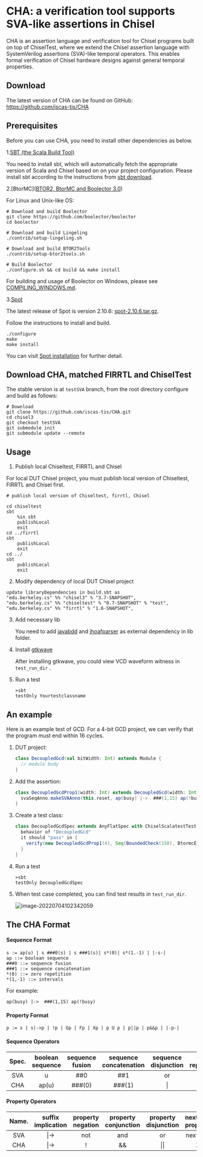 # CHA: a verification tool supports SVA-like assertions in Chisel

CHA is an assertion language and verification tool for Chisel programs built on top of ChiselTest, where we extend the Chisel assertion language with SystemVerilog assertions (SVA)-like temporal operators. This enables formal verification of Chisel hardware designs against general temporal properties.

## Download

 The latest version of CHA can be found on GitHub: https://github.com/iscas-tis/CHA

## Prerequisites

Before you can use CHA, you need to install other dependencies as below.

1.[SBT (the Scala Build Tool)](http://www.scala-sbt.org)

You need to install sbt, which will automatically fetch the appropriate version of Scala and Chisel based on on your project configuration. Please install sbt according to the instructions from [sbt download](https://www.scala-sbt.org/download.html).

2.[BtorMC]([BTOR2, BtorMC and Boolector 3.0](https://link.springer.com/chapter/10.1007/978-3-319-96145-3_32))

For Linux and Unix-like OS:

```
# Download and build Boolector
git clone https://github.com/boolector/boolector
cd boolector

# Download and build Lingeling
./contrib/setup-lingeling.sh

# Download and build BTOR2Tools
./contrib/setup-btor2tools.sh

# Build Boolector
./configure.sh && cd build && make install
```

For building and usage of Boolector on Windows, please see [COMPILING_WINDOWS.md](https://github.com/Boolector/boolector/blob/master/COMPILING_WINDOWS.md).

3.[Spot](https://spot.lrde.epita.fr/)

The latest release of Spot is version 2.10.6:  [spot-2.10.6.tar.gz](http://www.lrde.epita.fr/dload/spot/spot-2.10.6.tar.gz).

Follow the instructions to install and build.

```
./configure
make
make install
```

You can visit [Spot installation](https://spot.lrde.epita.fr/install.html) for further detail.

## Download CHA, matched FIRRTL and ChiselTest

The stable version is at `testSVA` branch, from the root directory configure and build as follows:

```
# Download
git clone https://github.com/iscas-tis/CHA.git
cd chisel3
git checkout testSVA
git submodule init
git submodule update --remote
```

## Usage

1. Publish local Chiseltest, FIRRTL and Chisel

For local DUT Chisel project, you must publish local version of Chiseltest, FIRRTL and Chisel first.

```
# publish local version of Chiseltest, firrtl, Chisel

cd chiseltest
sbt
    %in sbt 
    publishLocal
    exit
cd ../firrtl
sbt
    publishLocal
    exit
cd ../
sbt
    publishLocal
    exit
```

2. Modify dependency of local DUT Chisel project

```
update libraryDependencies in build.sbt as
"edu.berkeley.cs" %% "chisel3" % "3.7-SNAPSHOT",
"edu.berkeley.cs" %% "chiseltest" % "0.7-SNAPSHOT" % "test",
"edu.berkeley.cs" %% "firrtl" % "1.6-SNAPSHOT",
```

3. Add necessary lib

   You need to add [javabdd](http://javabdd.sourceforge.net/) and  [jhoafparser](https://automata.tools/hoa/jhoafparser/) as external dependency in lib folder.

4. Install [gtkwave](https://sourceforge.net/projects/gtkwave/)

   After installing gtkwave, you could view VCD waveform witness in `test_run_dir` .

5. Run a test

   ```
   >sbt
   testOnly Yourtestclassname
   ```

   

## An example

Here is an example test of GCD. For a 4-bit GCD project, we can verify that the program must end within 16 cycles. 

1. DUT project:

   ```scala
   class DecoupledGcd(val bitWidth: Int) extends Module {
     // module body
   }
   ```

2. Add the assertion:

   ```scala
   class DecoupledGcdProp1(width: Int) extends DecoupledGcd(width: Int){
     svaSeqAnno.makeSVAAnno(this.reset, ap(busy) |->  ###(1,15) ap(!busy))
   }
   ```

3. Create a test class:

   ```scala
   class DecoupledGcdSpec extends AnyFlatSpec with ChiselScalatestTester with Formal {
     behavior of "DecoupledGcd"
     it should "pass" in {
       verify(new DecoupledGcdProp1(4), Seq(BoundedCheck(150), BtormcEngineAnnotation))
     }
   }
   ```

4. Run a test

   ```
   >sbt
   testOnly DecoupledGcdSpec
   ```

5. When test case completed, you can find test results in `test_run_dir`.

   ![image-20220704102342059](https://tva1.sinaimg.cn/large/e6c9d24ely1h3uollfw8wj217o0420uw.jpg)

   

## The CHA Format

#### Sequence Format

```
s := ap(u) | s ###0(s) | s ###1(s)| s*(0)| s*(1.-1) | |-s-|
ap ::= boolean sequence
###0 ::= sequence fusion
###1 ::= sequence concatenation
*(0) ::= zero repetition
*(1,-1) ::= intervals
```

For example:

```
ap(busy) |->  ###(1,15) ap(!busy)
```

#### Property Format

```
p := s | s|->p | !p | Gp | Fp | Xp | p U p | p||p | p&&p | |-p-|
```

#### Sequence Operators                                                                                                                                                                                                                                                                                                                                                                                                                                                                                                                                                                                                                                                                                                                                                                                                                                                                                                                                                                                                                                                                                                                                                                                                                                                                                                                                                                                                                                                                                                                                                                                                                                                                                                                                                                                                                                                                                                                                                                                                                                                                                                                                                                                                                                                                                                                                                                                                                                                                                                                                                                                                                                                                                                                                                                                                                                                                                                                                                                                                                                                                                                                                                                                                                                                                                                                                                                                                                                                                                                                                                                                                                                                                                                                                                                                                                                                                                                                                                                                                                                                                                                                                                                                                                                                                                                                                                                                                                                                                                                                                                                                                                                                                                                                                                                                                                                                                                                                                                                                                                                                                                                                                                                                                                                                                                                                                                                                                                                                                                                                                                                                                                                                                                                                                                                                                                                                                                                                                                                                                                                                                                                                                                                                                                                                                                                                                                                                                                                                                                                                                                                                                                                                                                                                                                                                                                                                                                                                                                                                                                                                                                                                                                                                                                                                                                                                                                                                                                                                                                                                                                                                                             

| Spec. | boolean sequence | sequence fusion | sequence concatenation | sequence disjunction | zero repetition | intervals |
| :---: | :--------------: | :-------------: | :--------------------: | :------------------: | :-------------: | :-------: |
|  SVA  |        u         |       ##0       |          ##1           |          or          |      [*0]       |  [*1:$]   |
|  CHA  |      ap(u)       |     ###(0)      |         ###(1)         |          \|          |      *(0)       |  *(1:$)   |

#### Property Operators

| Name. | suffix implication | property negation | property conjunction | property disjunction | nexttime property | always property | s_eventually property | until property |
| :---: | :----------------: | :---------------: | :------------------: | :------------------: | :---------------: | :-------------: | :-------------------: | :------------: |
|  SVA  |        \|->        |        not        |         and          |          or          |     nexttime      |     always      |     s_eventually      |     until      |
|  CHA  |        \|->        |         !         |          &&          |         \|\|         |         X         |        G        |           F           |       U        |
